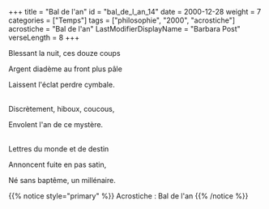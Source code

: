 +++
title = "Bal de l'an"
id = "bal_de_l_an_14"
date = 2000-12-28
weight = 7
categories = ["Temps"]
tags = ["philosophie", "2000", "acrostiche"]
acrostiche = "Bal de l'an"
LastModifierDisplayName = "Barbara Post"
verseLength = 8
+++

Blessant la nuit, ces douze coups

Argent diadème au front plus pâle

Laissent l'éclat perdre cymbale.

 \
Discrètement, hiboux, coucous,

Envolent l'an de ce mystère.

 \
Lettres du monde et de destin

Annoncent fuite en pas satin,

Né sans baptême, un millénaire.

{{% notice style="primary" %}}
Acrostiche : Bal de l'an
{{% /notice %}}
